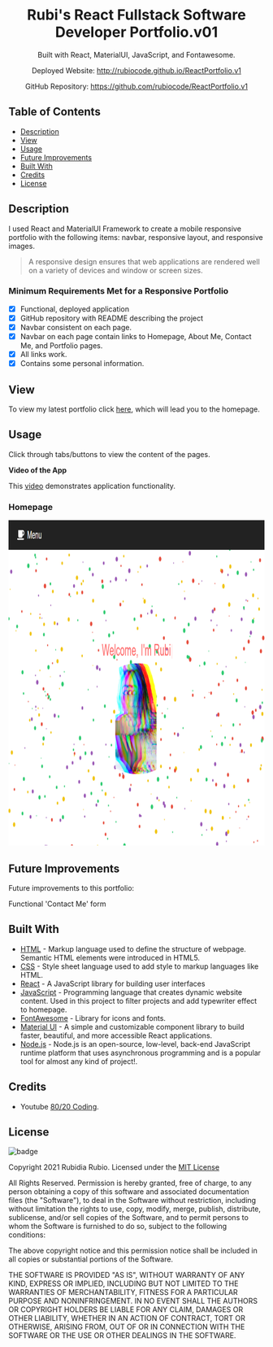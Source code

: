 <div align="center">

# Rubi's React Fullstack Software Developer Portfolio.v01
 
Built with React, MaterialUI, JavaScript, and Fontawesome.

Deployed Website: http://rubiocode.github.io/ReactPortfolio.v1

GitHub Repository: https://github.com/rubiocode/ReactPortfolio.v1


</div>

## Table of Contents 

* [Description](#description)
* [View](#view)
* [Usage](#usage)
* [Future Improvements](#future-improvements)
* [Built With](#built-with)
* [Credits](#credits)
* [License](#license)


## Description 

I used React and MaterialUI Framework to create a mobile responsive portfolio with the following items: navbar, responsive layout, and responsive images. 

> A responsive design ensures that web applications are rendered well on a variety of devices and window or screen sizes.

### Minimum Requirements Met for a Responsive Portfolio
- [x] Functional, deployed application
- [x] GitHub repository with README describing the project
- [x] Navbar consistent on each page.
- [x] Navbar on each page contain links to Homepage, About Me, Contact Me, and Portfolio pages.
- [x] All links work.
- [x] Contains some personal information.

<a name="view"></a>
## View

To view my latest portfolio click [here](), which will lead you to the homepage.


<a name="usage"></a>
## Usage 
Click through tabs/buttons to view the content of the pages.

**Video of the App**

This [video](https://drive.google.com/file/d/1mjMljRYjpL7q82vkzJYVWwkzb0Q7jCIT/view) demonstrates application functionality.

### Homepage

<img src="src/img/homepage.png" alt="Landing Page" style="height: 40rem ; width:40 rem;"/>



## Future Improvements

Future improvements to this portfolio:

Functional 'Contact Me' form


## Built With

* [HTML](https://html.spec.whatwg.org/) - Markup language used to define the structure of webpage. Semantic HTML elements were introduced in HTML5. 
* [CSS](https://www.w3.org/Style/CSS/) - Style sheet language used to add style to markup languages like HTML. 
* [React](https://reactjs.org/) - A JavaScript library for building user interfaces
* [JavaScript](https://developer.mozilla.org/en-US/docs/Web/JavaScript) - Programming language that creates dynamic website content. Used in this project to filter projects and add typewriter effect to homepage.
* [FontAwesome](https://fontawesome.com/) - Library for icons and fonts.
* [Material UI](https://next.material-ui.com/) - A simple and customizable component library to build faster, beautiful, and more accessible React applications. 
* [Node.js](https://nodejs.dev/learn/) - Node.js is an open-source, low-level, back-end JavaScript runtime platform that uses asynchronous programming and is a popular tool for almost any kind of project!.

## Credits

*  Youtube [80/20 Coding](https://www.youtube.com/channel/UCobZg0ym72ZZPqOQNB_qJnw). 

## License

![badge](https://img.shields.io/badge/License-mit-blue)

Copyright 2021 Rubidia Rubio. Licensed under the [MIT License](https://opensource.org/licenses/MIT)

All Rights Reserved. Permission is hereby granted, free of charge, to any person obtaining a copy of this software and associated documentation files (the "Software"), to deal in the Software without restriction, including without limitation the rights to use, copy, modify, merge, publish, distribute, sublicense, and/or sell copies of the Software, and to permit persons to whom the Software is furnished to do so, subject to the following conditions:

The above copyright notice and this permission notice shall be included in all copies or substantial portions of the
Software.

THE SOFTWARE IS PROVIDED "AS IS", WITHOUT WARRANTY OF ANY KIND, EXPRESS OR IMPLIED, INCLUDING BUT NOT LIMITED TO THE
WARRANTIES OF MERCHANTABILITY, FITNESS FOR A PARTICULAR PURPOSE AND NONINFRINGEMENT. IN NO EVENT SHALL THE AUTHORS OR
COPYRIGHT HOLDERS BE LIABLE FOR ANY CLAIM, DAMAGES OR OTHER LIABILITY, WHETHER IN AN ACTION OF CONTRACT, TORT OR
OTHERWISE, ARISING FROM, OUT OF OR IN CONNECTION WITH THE SOFTWARE OR THE USE OR OTHER DEALINGS IN THE SOFTWARE.
